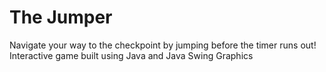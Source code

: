 # The Jumper 
Navigate your way to the checkpoint by jumping before the timer runs out!
Interactive game built using Java and Java Swing Graphics
